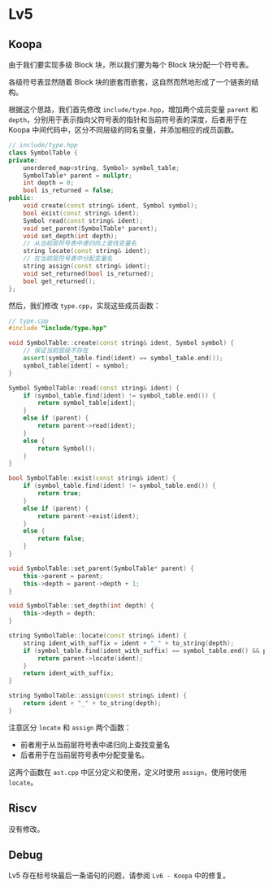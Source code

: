 # Lv5

## Koopa

由于我们要实现多级 Block 块，所以我们要为每个 Block 块分配一个符号表。

各级符号表显然随着 Block 块的嵌套而嵌套，这自然而然地形成了一个链表的结构。

根据这个思路，我们首先修改 `include/type.hpp`，增加两个成员变量 `parent` 和 `depth`，分别用于表示指向父符号表的指针和当前符号表的深度，后者用于在 Koopa 中间代码中，区分不同层级的同名变量，并添加相应的成员函数。

```cpp
// include/type.hpp
class SymbolTable {
private:
    unordered_map<string, Symbol> symbol_table;
    SymbolTable* parent = nullptr;
    int depth = 0;
    bool is_returned = false;
public:
    void create(const string& ident, Symbol symbol);
    bool exist(const string& ident);
    Symbol read(const string& ident);
    void set_parent(SymbolTable* parent);
    void set_depth(int depth);
    // 从当前层符号表中递归向上查找变量名
    string locate(const string& ident);
    // 在当前层符号表中分配变量名
    string assign(const string& ident);
    void set_returned(bool is_returned);
    bool get_returned();
};
```

然后，我们修改 `type.cpp`，实现这些成员函数：

```cpp
// type.cpp
#include "include/type.hpp"

void SymbolTable::create(const string& ident, Symbol symbol) {
    // 保证当前层级不存在
    assert(symbol_table.find(ident) == symbol_table.end());
    symbol_table[ident] = symbol;
}

Symbol SymbolTable::read(const string& ident) {
    if (symbol_table.find(ident) != symbol_table.end()) {
        return symbol_table[ident];
    }
    else if (parent) {
        return parent->read(ident);
    }
    else {
        return Symbol();
    }
}

bool SymbolTable::exist(const string& ident) {
    if (symbol_table.find(ident) != symbol_table.end()) {
        return true;
    }
    else if (parent) {
        return parent->exist(ident);
    }
    else {
        return false;
    }
}

void SymbolTable::set_parent(SymbolTable* parent) {
    this->parent = parent;
    this->depth = parent->depth + 1;
}

void SymbolTable::set_depth(int depth) {
    this->depth = depth;
}

string SymbolTable::locate(const string& ident) {
    string ident_with_suffix = ident + "_" + to_string(depth);
    if (symbol_table.find(ident_with_suffix) == symbol_table.end() && parent) {
        return parent->locate(ident);
    }
    return ident_with_suffix;
}

string SymbolTable::assign(const string& ident) {
    return ident + "_" + to_string(depth);
}
```

注意区分 `locate` 和 `assign` 两个函数：

- 前者用于从当前层符号表中递归向上查找变量名
- 后者用于在当前层符号表中分配变量名。

这两个函数在 `ast.cpp` 中区分定义和使用，定义时使用 `assign`，使用时使用 `locate`。

## Riscv

没有修改。

## Debug

Lv5 存在标号块最后一条语句的问题，请参阅 `Lv6 - Koopa` 中的修复。